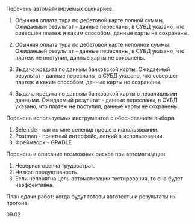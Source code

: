 Перечень автоматизируемых сценариев.

1. Обычная оплата тура по дебетовой карте полной суммы.
   Ожидаемый результат - данные пересланы, в СУБД указано, что совершен платеж и каким способом, данные карты не сохранены.

2. Обычная оплата тура по дебетовой карте неполной суммы.
   Ожидаемый результат - данные пересланы, в СУБД указано, что платеж не поступил, данные карты не сохранены.

3. Выдача кредита по данным банковской карты.
   Ожидаемый результат - данные пересланы, в СУБД указано, что совершен платеж и каким способом, данные карты не сохранены.

4. Выдача кредита по данным банковской карты c невалидными данными.
   Ожидаемый результат - данные пересланы, в СУБД указано, что платеж не поступил, данные карты не сохранены.

Перечень используемых инструментов с обоснованием выбора.

1. Selenide - как по мне селенид проще в использовании.
2. Postman - понятный интерфейс, легкий в использовании.
3. Фреймворк - GRADLE


Перечень и описание возможных рисков при автоматизации.

1. Неверная оценка трудозатрат.
2. Низкая продуктивность.
3. Если непонятна цель автоматизации тестирования, то она будет неэффективна.


План сдачи работ: когда будут готовы автотесты и результаты их прогона.

09.02